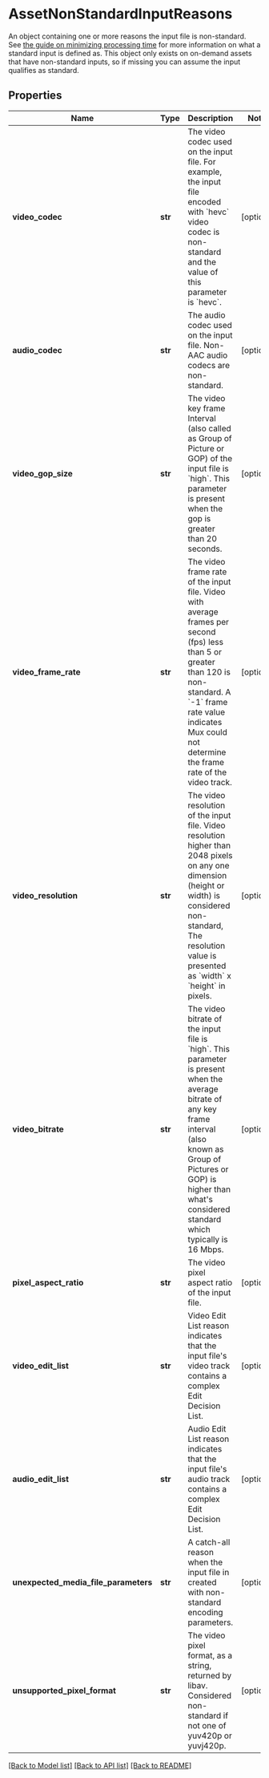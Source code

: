 # AssetNonStandardInputReasons

An object containing one or more reasons the input file is non-standard. See [the guide on minimizing processing time](https://docs.mux.com/guides/video/minimize-processing-time) for more information on what a standard input is defined as. This object only exists on on-demand assets that have non-standard inputs, so if missing you can assume the input qualifies as standard.
## Properties
Name | Type | Description | Notes
------------ | ------------- | ------------- | -------------
**video_codec** | **str** | The video codec used on the input file. For example, the input file encoded with &#x60;hevc&#x60; video codec is non-standard and the value of this parameter is &#x60;hevc&#x60;. | [optional]
**audio_codec** | **str** | The audio codec used on the input file. Non-AAC audio codecs are non-standard. | [optional]
**video_gop_size** | **str** | The video key frame Interval (also called as Group of Picture or GOP) of the input file is &#x60;high&#x60;. This parameter is present when the gop is greater than 20 seconds. | [optional]
**video_frame_rate** | **str** | The video frame rate of the input file. Video with average frames per second (fps) less than 5 or greater than 120 is non-standard. A &#x60;-1&#x60; frame rate value indicates Mux could not determine the frame rate of the video track. | [optional]
**video_resolution** | **str** | The video resolution of the input file. Video resolution higher than 2048 pixels on any one dimension (height or width) is considered non-standard, The resolution value is presented as &#x60;width&#x60; x &#x60;height&#x60; in pixels. | [optional]
**video_bitrate** | **str** | The video bitrate of the input file is &#x60;high&#x60;. This parameter is present when the average bitrate of any key frame interval (also known as Group of Pictures or GOP) is higher than what&#39;s considered standard which typically is 16 Mbps. | [optional]
**pixel_aspect_ratio** | **str** | The video pixel aspect ratio of the input file. | [optional]
**video_edit_list** | **str** | Video Edit List reason indicates that the input file&#39;s video track contains a complex Edit Decision List. | [optional]
**audio_edit_list** | **str** | Audio Edit List reason indicates that the input file&#39;s audio track contains a complex Edit Decision List. | [optional]
**unexpected_media_file_parameters** | **str** | A catch-all reason when the input file in created with non-standard encoding parameters. | [optional]
**unsupported_pixel_format** | **str** | The video pixel format, as a string, returned by libav. Considered non-standard if not one of yuv420p or yuvj420p. | [optional]

[[Back to Model list]](../README.md#documentation-for-models) [[Back to API list]](../README.md#documentation-for-api-endpoints) [[Back to README]](../README.md)



